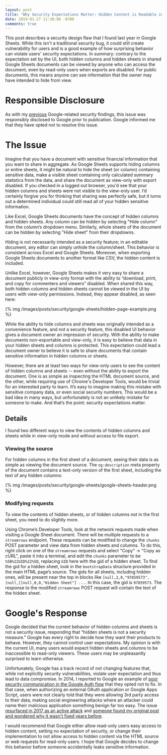 ```yaml
---
layout: post
title: "Why Security Expectations Matter: Hidden Content is Readable in Shared Google Sheets"
date: 2019-01-27 11:30:00 -0700
comments: true
---
```

This post describes a security design flaw that I found last year in Google Sheets. While this isn't a traditional security bug, it could still create vulnerability for users and is a good example of how surprising behavior can violate users' security expectations. In summary: contrary to the expectation set by the UI, both hidden columns and hidden sheets in shared Google Sheets documents can be viewed by anyone who can access the document, even by read-only users when exports are disabled. For public documents, this means anyone can see information that the owner may have intended to hide from view.

# Responsible Disclosure

As with my [previous](/blog/2011/12/14/hacking-google-for-fun-and-profit) Google-related security findings, this issue was responsibly disclosed to Google prior to publication. Google informed me that they have opted not to resolve this issue.

# The Issue

Imagine that you have a document with sensitive financial information that you want to share in aggregate. As Google Sheets supports hiding columns or entire sheets, it might be natural to hide the sheet (or column) containing sensitive data, make a visible sheet containing only calculated summary statistics from the data, and share the document as view-only with export disabled. If you checked in a logged out browser, you'd see that your hidden columns and sheets were not visible to the view-only user. I’d certainly forgive you for thinking that sharing was perfectly safe, but it turns out a determined individual could still read all of your hidden sensitive information.

Like Excel, Google Sheets documents have the concept of hidden columns and hidden sheets. Any column can be hidden by selecting "Hide column" from the column’s dropdown menu. Similarly, whole sheets of the document can be hidden by selecting "Hide sheet" from their dropdowns.

Hiding is not necessarily intended as a security feature; in an editable document, any editor can simply unhide the column/sheet. This behavior is consistent across Excel and Google Sheets. Moreover, when exporting Google Sheets documents to another format like CSV, the hidden content is included.

Unlike Excel, however, Google Sheets makes it very easy to share a document publicly in view-only format with the ability to “download, print, and copy for commenters and viewers” disabled. When shared this way, both hidden columns and hidden sheets cannot be viewed in the UI by users with view-only permissions. Instead, they appear disabled, as seen here:

{% img /images/posts/security/google-sheets/hidden-page-example.png %}

While the ability to hide columns and sheets was originally intended as a convenience feature, and not a security feature, this disabled UI behavior gives a document owner an impression of security. With the ability to make documents non-exportable and view-only, it is easy to believe that data in your hidden sheets and columns is protected. This expectation could lead a document owner to believe it is safe to share documents that contain sensitive information in hidden columns or sheets.

However, there are at least two ways for view-only users to see the content of hidden columns and sheets -- even without the ability to export the document. One is as simple as inspecting the HTML document source, and the other, while requiring use of Chrome's Developer Tools, would be trivial for an interested party to learn. It’s easy to imagine making this mistake with sensitive company data, or even social security numbers. This would be a bad idea in many ways, but unfortunately is not an unlikely mistake for someone to make. And that’s the point: security expectations matter.

## Details

I found two different ways to view the contents of hidden columns and sheets while in view-only mode and without access to file export.

### Viewing the source

For hidden columns in the first sheet of a document, seeing their data is as simple as viewing the document source. The `og:description` meta property of the document contains a text-only version of the first sheet, including the text of any hidden columns:

{% img /images/posts/security/google-sheets/google-sheets-header.png %}

### Modifying requests

To view the contents of hidden sheets, or of hidden columns not in the first sheet, you need to do slightly more.

Using Chrome’s Developer Tools, look at the network requests made when visiting a Google Sheet document. There will be multiple requests to a `streamrows` endpoint. These requests can be modified to change the `chunks` POST parameter and view data from hidden sheets and columns. To do this, right click on one of the `streamrows` requests and select "Copy" -> "Copy as cURL", paste it into a terminal, and edit the `chunks` parameter to be `%5B%22GID%22%5D`, replacing `GID` here with the gid of a hidden sheet. To find the gid for a hidden sheet, look in the `bootstrapData` structure provided in the main HTML page’s source. The gids for all sheets, including hidden ones, will be present near the top in blocks like `[null,2,0,"97859573",[null,[[null,0,0,"Hidden Sheet"] ...`. In this case, the gid is `97859573`. The response to the modified `streamrows` POST request will contain the text of the hidden sheet.

# Google's Response

Google decided that the current behavior of hidden columns and sheets is not a security issue, responding that “hidden sheets is not a security measure.” Google has every right to decide how they want their products to behave. However, they cannot control user expectations. My opinion is with the current UI, many users would expect hidden sheets and columns to be inaccessible to read-only viewers. These users may be unpleasantly surprised to learn otherwise.

Unfortunately, Google has a track record of not changing features that, while not explicitly security vulnerabilities, violate user expectation and thus lead to data compromise. In 2014, I reported to Google an example of [poor security communication in the Google Auth flow](/blog/2014/09/08/example-of-poor-security-communication-in-google-auth-flow) that they opted not to fix. In that case, when authorizing an external OAuth application or Google Apps Script, users were not clearly told that they were allowing 3rd party access to their data, making social engineering attacks where an attacker could name their malicious application something benign far too easy. The issue [resurfaced in 2017 as an active attack](https://www.reddit.com/r/netsec/comments/693hkc/todays_google_docs_phishing_incident_attack/) and [someone found my original post and wondered why it wasn't fixed years before](https://twitter.com/cglyer/status/860051133196374016).

I would recommend that Google either allow read-only users easy access to hidden content, setting no expectation of security, or change their implementation to not allow access to hidden content via the HTML source or web requests for read-only users. I hope that Google decides to change this behavior before someone accidentally leaks sensitive information.
